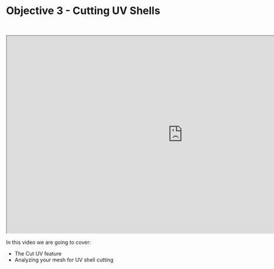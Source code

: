# Objective 3 - Cutting UV Shells

<p>&nbsp;</p>
<p><iframe src="https://www.youtube.com/embed/6-oR3yTNu00?rel=0" width="960" height="540" allowfullscreen="allowfullscreen" allow="accelerometer; autoplay; clipboard-write; encrypted-media; gyroscope; picture-in-picture"></iframe></p>
<p>In this video we are going to cover:</p>
<ul>
<li>The Cut UV feature</li>
<li>Analyzing your mesh for UV shell cutting</li>
</ul>
<p>&nbsp;</p>